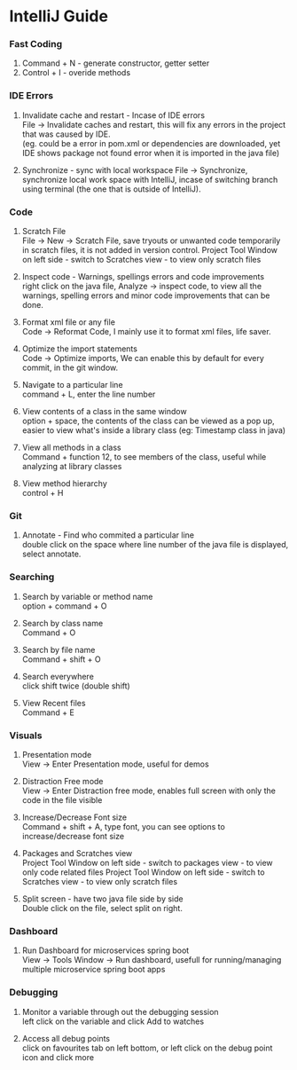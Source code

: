 # IntelliJ Guide

### Fast Coding

1. Command + N - generate constructor, getter setter    
2. Control + I - overide methods

### IDE Errors

1. Invalidate cache and restart - Incase of IDE errors  
File -> Invalidate caches and restart, this will fix any errors in the project that was caused by IDE.  
(eg. could be a error in pom.xml or dependencies are downloaded, yet IDE shows package not found error when it is imported in the java file)

2. Synchronize - sync with local workspace
File -> Synchronize, synchronize local work space with IntelliJ, incase of switching branch using terminal (the one that is outside of IntelliJ).


### Code

1. Scratch File  
File -> New -> Scratch File, save tryouts or unwanted code temporarily in scratch files, it is not added in version control.
Project Tool Window on left side - switch to Scratches view - to view only scratch files

2. Inspect code - Warnings, spellings errors and code improvements  
right click on the java file, Analyze -> inspect code, to view all the warnings, spelling errors and minor code improvements that can be done.

3. Format xml file or any file  
Code -> Reformat Code, I mainly use it to format xml files, life saver.

4. Optimize the import statements  
Code -> Optimize imports, We can enable this by default for every commit, in the git window. 

5. Navigate to a particular line  
command + L, enter the line number

6. View contents of a class in the same window  
option + space, the contents of the class can be viewed as a pop up, easier to view what's inside a library class (eg: Timestamp class in java)

7. View all methods in a class  
Command + function 12, to see members of the class, useful while analyzing at library classes

8. View method hierarchy  
control + H


### Git

1. Annotate - Find who commited a particular line  
double click on the space where line number of the java file is displayed, select annotate.


### Searching

1. Search by variable or method name  
option + command + O

2. Search by class name  
Command + O

3. Search by file name  
Command + shift + O

4. Search everywhere  
click shift twice (double shift)

5. View Recent files  
Command + E


### Visuals

1. Presentation mode    
View -> Enter Presentation mode, useful for demos

2. Distraction Free mode     
View -> Enter Distraction free mode, enables full screen with only the code in the file visible

3. Increase/Decrease Font size    
Command + shift + A, type font, you can see options to increase/decrease font size

4. Packages and Scratches view  
Project Tool Window on left side - switch to packages view - to view only code related files
Project Tool Window on left side - switch to Scratches view - to view only scratch files

5. Split screen - have two java file side by side   
Double click on the file, select split on right.


### Dashboard

1. Run Dashboard for microservices spring boot  
View -> Tools Window -> Run dashboard, usefull for running/managing multiple microservice spring boot apps


### Debugging

1. Monitor a variable through out the debugging session  
left click on the variable and click Add to watches

2. Access all debug points  
click on favourites tab on left bottom, or left click on the debug point icon and click more 
